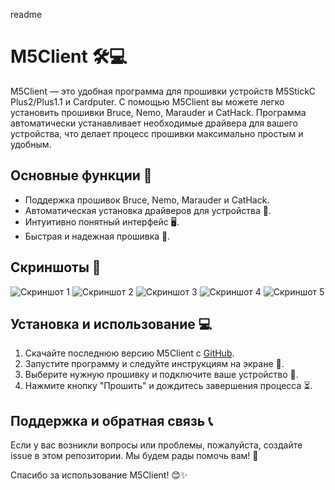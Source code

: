  readme
<!DOCTYPE html>
<html lang="en">
<body>
    <h1>M5Client 🛠💻</h1>
    <p>M5Client — это удобная программа для прошивки устройств M5StickC Plus2/Plus1.1 и Cardputer. С помощью M5Client вы можете легко установить прошивки Bruce, Nemo, Marauder и CatHack. Программа автоматически устанавливает необходимые драйвера для вашего устройства, что делает процесс прошивки максимально простым и удобным.</p>
    <h2>Основные функции 🌟</h2>
    <ul>
        <li>Поддержка прошивок Bruce, Nemo, Marauder и CatHack.</li>
        <li>Автоматическая установка драйверов для устройства 🔧.</li>
        <li>Интуитивно понятный интерфейс 🖥.</li>
        <li>Быстрая и надежная прошивка 🚀.</li>
    </ul>
    <h2>Скриншоты 📸</h2>
    <p>
        <img src="https://github.com/user-attachments/assets/02f38e2d-9408-4449-b021-6c95a07d94a0" alt="Скриншот 1">
        <img src="https://github.com/user-attachments/assets/48bb3a29-920f-4187-9221-98b9e4f28239" alt="Скриншот 2">
        <img src="https://github.com/user-attachments/assets/204aacd2-8895-46b2-80f8-9035f8ffb79f" alt="Скриншот 3">
        <img src="https://github.com/user-attachments/assets/a5e06b7b-5284-452e-afbd-3f279e4927f3" alt="Скриншот 4">
        <img src="https://github.com/user-attachments/assets/8bf67682-3c0b-4127-a71d-08f9a10d1d9b" alt="Скриншот 5">
    </p>
    <h2>Установка и использование 💻</h2>
    <ol>
        <li>Скачайте последнюю версию M5Client с <a href="https://github.com/Sonys9/M5Tool/releases/tag/3.6">GitHub</a>.</li>
        <li>Запустите программу и следуйте инструкциям на экране 📜.</li>
        <li>Выберите нужную прошивку и подключите ваше устройство 🔗.</li>
        <li>Нажмите кнопку "Прошить" и дождитесь завершения процесса ⏳.</li>
    </ol>
    <h2>Поддержка и обратная связь 📞</h2>
    <p>Если у вас возникли вопросы или проблемы, пожалуйста, создайте issue в этом репозитории. Мы будем рады помочь вам! 🤝</p>
    <p>Спасибо за использование M5Client! 😊✨</p>
</body>
</html>
